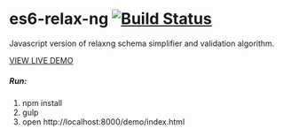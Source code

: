 es6-relax-ng  [![Build Status](https://travis-ci.org/igorzg/es6-relax-ng.svg?branch=master)](https://travis-ci.org/igorzg/es6-relax-ng)
============

Javascript version of relaxng  schema simplifier and validation algorithm.

[VIEW LIVE DEMO](https://cdn.rawgit.com/igorzg/es6-relax-ng/master/demo/index.html)


##### Run:
1. npm install
2. gulp
3. open http://localhost:8000/demo/index.html
